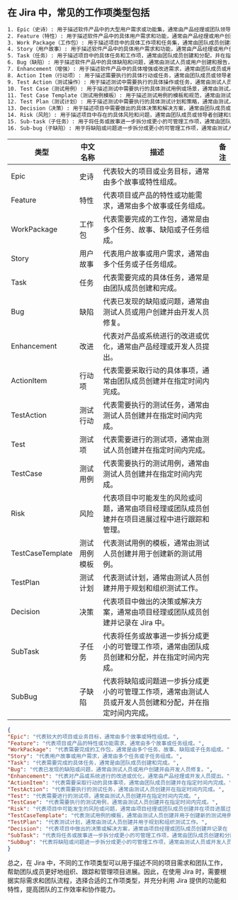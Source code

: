 ## 在 Jira 中，常见的工作项类型包括

```html
1. Epic（史诗）: 用于描述软件产品中的大型用户需求或功能集，通常由产品经理或团队领导者创建和拆分成多个 Feature 和 Task。
2. Feature（特性）: 用于描述软件产品中的具体用户需求和功能，通常由产品经理或用户创建和评审，并与开发人员协作实现。
3. Work Package（工作包）: 用于描述项目中的具体工作项和任务集，通常由团队成员创建和分配，并在指定时间内完成。
4. Story（用户故事）: 用于描述软件产品中的具体用户需求和功能，通常由产品经理或用户创建和评审，并与开发人员协作实现。
5. Task（任务）: 用于描述项目中的具体任务和工作项，通常由团队成员创建和分配，并在指定时间内完成。
6. Bug（缺陷）: 用于描述软件产品中的具体缺陷和问题，通常由测试人员或用户创建和报告，并由开发人员修复。
7. Enhancement（增强）: 用于描述软件产品中的具体增强或改进需求，通常由团队成员或用户创建和评审，并与开发人员协作实现。
8. Action Item（行动项）: 用于描述需要执行的具体行动或任务，通常由团队成员或领导者创建和分配，并在指定时间内完成。
9. Test Action（测试操作）: 用于描述测试中需要执行的具体操作或任务，通常由测试人员或团队创建和分配，并在指定时间内完成。
10. Test Case（测试用例）: 用于描述测试中需要执行的具体测试用例或场景，通常由测试人员或团队创建和分配，并在指定时间内完成。
11. Test Case Template（测试用例模板）: 用于描述测试用例的模板和规范，通常由测试人员或团队创建和维护。
12. Test Plan（测试计划）: 用于描述测试中需要执行的具体测试计划和策略，通常由测试人员或团队创建和维护。
13. Decision（决策）: 用于描述项目中需要做出的具体决策和解决方案，通常由团队成员或领导者创建和记录。
14. Risk（风险）: 用于描述项目中存在的具体风险和问题，通常由团队成员或领导者创建和记录，并制定相应的应对策略。
15. Sub-task（子任务）: 用于将任务或故事进一步拆分成更小的可管理工作项，通常由团队成员创建和分配，并在指定时间内完成。
16. Sub-bug（子缺陷）: 用于将缺陷或问题进一步拆分成更小的可管理工作项，通常由测试人员或开发人员创建和分配，并在指定时间内完成。
```

| 类型             | 中文名称     | 描述                                                         | 备注 |
| ---------------- | ------------ | ------------------------------------------------------------ | ---- |
| Epic             | 史诗         | 代表较大的项目或业务目标，通常由多个故事或特性组成。         |      |
| Feature          | 特性         | 代表项目或产品的特性或功能需求，通常由多个故事或任务组成。   |      |
| WorkPackage      | 工作包       | 代表需要完成的工作包，通常是由多个任务、故事、缺陷或子任务组成。 |      |
| Story            | 用户故事     | 代表用户故事或用户需求，通常由多个任务或子任务组成。         |      |
| Task             | 任务         | 代表需要完成的具体任务，通常是由团队成员创建和完成。         |      |
| Bug              | 缺陷         | 代表已发现的缺陷或问题，通常由测试人员或用户创建并由开发人员修复。 |      |
| Enhancement      | 改进         | 代表对产品或系统进行的改进或优化，通常由产品经理或开发人员提出。 |      |
| ActionItem       | 行动项       | 代表需要采取行动的具体事项，通常由团队成员创建并在指定时间内完成。 |      |
| TestAction       | 测试行动     | 代表需要执行的测试任务，通常由测试人员创建并在指定时间内完成。 |      |
| Test             | 测试项       | 代表需要进行的测试项，通常由测试人员创建并在指定时间内完成。 |      |
| TestCase         | 测试用例     | 代表需要执行的测试用例，通常由测试人员创建并在指定时间内完成。 |      |
| Risk             | 风险         | 代表项目中可能发生的风险或问题，通常由项目经理或团队成员创建并在项目进展过程中进行跟踪和管理。 |      |
| TestCaseTemplate | 测试用例模板 | 代表测试用例的模板，通常由测试人员创建并用于创建新的测试用例。 |      |
| TestPlan         | 测试计划     | 代表测试计划，通常由测试人员创建并用于规划和组织测试工作。   |      |
| Decision         | 决策         | 代表项目中做出的决策或解决方案，通常由项目经理或团队成员创建并记录在 Jira 中。 |      |
| SubTask          | 子任务       | 代表将任务或故事进一步拆分成更小的可管理工作项，通常由团队成员创建和分配，并在指定时间内完成。 |      |
| SubBug           | 子缺陷       | 代表将缺陷或问题进一步拆分成更小的可管理工作项，通常由测试人员或开发人员创建和分配，并在指定时间内完成。 |      |

```json
{
"Epic": "代表较大的项目或业务目标，通常由多个故事或特性组成。",
"Feature": "代表项目或产品的特性或功能需求，通常由多个故事或任务组成。",
"WorkPackage": "代表需要完成的工作包，通常是由多个任务、故事、缺陷或子任务组成。",
"Story": "代表用户故事或用户需求，通常由多个任务或子任务组成。",
"Task": "代表需要完成的具体任务，通常是由团队成员创建和完成。",
"Bug": "代表已发现的缺陷或问题，通常由测试人员或用户创建并由开发人员修复。",
"Enhancement": "代表对产品或系统进行的改进或优化，通常由产品经理或开发人员提出。",
"ActionItem": "代表需要采取行动的具体事项，通常由团队成员创建并在指定时间内完成。",
"TestAction": "代表需要执行的测试任务，通常由测试人员创建并在指定时间内完成。",
"Test": "代表需要进行的测试项，通常由测试人员创建并在指定时间内完成。",
"TestCase": "代表需要执行的测试用例，通常由测试人员创建并在指定时间内完成。",
"Risk": "代表项目中可能发生的风险或问题，通常由项目经理或团队成员创建并在项目进展过程中进行跟踪和管理。",
"TestCaseTemplate": "代表测试用例的模板，通常由测试人员创建并用于创建新的测试用例。",
"TestPlan": "代表测试计划，通常由测试人员创建并用于规划和组织测试工作。",
"Decision": "代表项目中做出的决策或解决方案，通常由项目经理或团队成员创建并记录在 Jira 中。",
"SubTask": "代表将任务或故事进一步拆分成更小的可管理工作项，通常由团队成员创建和分配，并在指定时间内完成。",
"SubBug": "代表将缺陷或问题进一步拆分成更小的可管理工作项，通常由测试人员或开发人员创建和分配，并在指定时间内完成。"
}
```

总之，在 Jira 中，不同的工作项类型可以用于描述不同的项目需求和团队工作，帮助团队成员更好地组织、跟踪和管理项目进展。因此，在使用 Jira 时，需要根据实际需求和团队流程，选择合适的工作项类型，并充分利用 Jira 提供的功能和特性，提高团队的工作效率和协作能力。